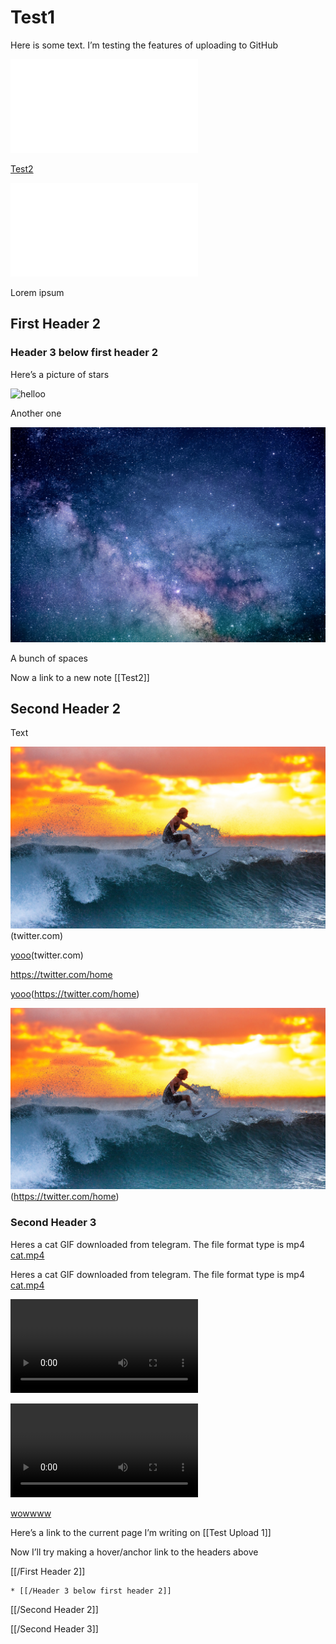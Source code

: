# Test1

Here is some text. I’m testing the features of uploading to GitHub 


[](Test2.md)


![](Test3.md)





[Test2](Test2.md)


![Test3](Test3.md)




Lorem ipsum



## First Header 2


### Header 3 below first header 2 



Here’s a picture of stars

![helloo](Test1/constellations-2609647.jpg)


Another one


![](Test1/astronomy-1867616.jpg)









A bunch of spaces










Now a link to a new note [[Test2]]




## Second Header 2 


Text

![yooo](Test1/surfing-2212948.jpg)(twitter.com)


[yooo](Test1/surfing-2212948.jpg)(twitter.com)


https://twitter.com/home


[yooo](Test1/surfing-2212948.jpg)(https://twitter.com/home)

![yooo](Test1/surfing-2212948.jpg)(https://twitter.com/home)


### Second Header 3


Heres a cat GIF downloaded from telegram. The file format type is mp4
<a href='Test1/cat.mp4'>cat.mp4</a>



Heres a cat GIF downloaded from telegram. The file format type is mp4
<a href='Test1/cat.mp4'>cat.mp4</a>



![helloooo](Test1/cat.mp4)


![](Test1/cat.mp4)




[](Test1/cat.mp4)



[wowwww](Test1/cat.mp4)


Here’s a link to the current page I’m writing on
[[Test Upload 1]]











Now I’ll try making a hover/anchor link to the headers above




[[/First Header 2]]

	* [[/Header 3 below first header 2]]

[[/Second Header 2]]


[[/Second Header 3]]
